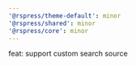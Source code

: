 ```yaml
---
'@rspress/theme-default': minor
'@rspress/shared': minor
'@rspress/core': minor
---
```


feat: support custom search source
